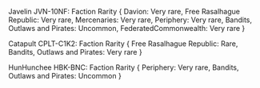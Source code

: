 


Javelin JVN-10NF: Faction Rarity  {
    Davion: Very rare,
    Free Rasalhague Republic: Very rare,
    Mercenaries: Very rare,
    Periphery: Very rare,
    Bandits, Outlaws and Pirates: Uncommon,
    FederatedCommonwealth: Very rare
}

Catapult CPLT-C1K2: Faction Rarity  {
    Free Rasalhague Republic: Rare,
    Bandits, Outlaws and Pirates: Very rare
}

HunHunchee HBK-BNC: Faction Rarity  {
    Periphery: Very rare,
    Bandits, Outlaws and Pirates: Uncommon
}